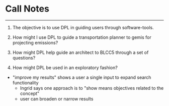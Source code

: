 # Call Notes
---------------

1. The objective is to use DPL in guiding users through software-tools.

2. How might I use DPL to guide a transportation planner to gemis for projecting emissions?

3. How might DPL help guide an architect to BLCC5 through a set of questions?

4. How might DPL be used in an exploratory fashion?

- "improve my results" shows a user a single input to expand search functionality
  - Ingrid says one approach is to "show means objectives related to the concept"
  - user can broaden or narrow results


